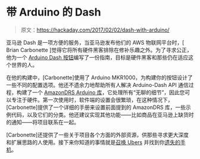 # 带 Arduino 的 Dash

> 原文：<https://hackaday.com/2017/02/02/dash-with-arduino/>

亚马逊 Dash 是一项方便的服务，当亚马逊发布他们的 AWS 物联网平台时，[ Brian Carbonette ]觉得它将所有硬件黑客排除在修补乐趣之外。为了寻求公正，他为一个 [Arduino Dash 按钮](https://hackaday.io/project/19351-amazon-dash-button-for-arduino)编写了一份指南，目标是硬件黑客和那些仍在适应这个世界的人。

在他的构建中，[Carbonette]使用了 Arduino MKR1000，为构建你的按钮设计了一些不同的配置选项。他还不遗余力地帮助所有人解决 Arduino-Dash API 通信过程，构建了一个 [AmazonDRS Arduino 库](https://github.com/andium/AmazonDRS)，它处理所有“无聊的细节”，因此您可以专注于硬件。第一次使用时，软件端的设置会很繁琐，在这种情况下，[Carbonette]提供了一个详细的手册来设置前面提到的 AmazonDRS 库，一些示例代码，以及它们的分类。他还建议实现其他功能——比如商品在亚马逊上缺货时的通知——将项目联系在一起。

[Carbonette]还提供了一些关于项目各个方面的外部资源，供那些寻求更大深度和扩展思路的人使用。接下来你知道的事情就是[召唤 Ubers](http://hackaday.com/2015/09/09/press-amazon-dash-button-summon-uber/) 并找到你[遗失的手机](http://hackaday.com/2016/08/31/amazon-dash-button-finds-your-phone/)。